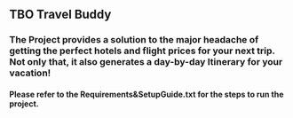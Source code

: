 ## TBO Travel Buddy

### The Project provides a solution to the major headache of getting the perfect hotels and flight prices for your next trip. Not only that, it also generates a day-by-day Itinerary for your vacation!

#### Please refer to the Requirements&SetupGuide.txt for the steps to run the project. 
